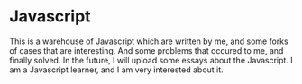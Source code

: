 # Javascript
This is a warehouse of Javascript which are written by me, and some forks of cases that are interesting. And some problems that occured to me, and finally solved.
In the future, I will upload some essays about the Javascript.
I am a Javascript learner, and I am very interested about it.
